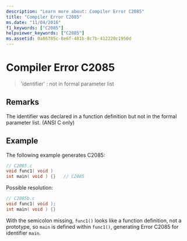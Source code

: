 ```yaml
---
description: "Learn more about: Compiler Error C2085"
title: "Compiler Error C2085"
ms.date: "11/04/2016"
f1_keywords: ["C2085"]
helpviewer_keywords: ["C2085"]
ms.assetid: 0a86785c-8e6f-481b-8c7b-412220c1950d
---
```

# Compiler Error C2085

> 'identifier' : not in formal parameter list

## Remarks

The identifier was declared in a function definition but not in the formal parameter list. (ANSI C only)

## Example

The following example generates C2085:

```c
// C2085.c
void func1( void )
int main( void ) {}   // C2085
```

Possible resolution:

```c
// C2085b.c
void func1( void );
int main( void ) {}
```

With the semicolon missing, `func1()` looks like a function definition, not a prototype, so `main` is defined within `func1()`, generating Error C2085 for identifier `main`.
